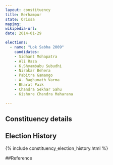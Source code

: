 ```yaml
---
layout: constituency
title: Berhampur
state: Orissa
mapimg: 
wikipedia-url: 
date: 2014-01-29

elections: 
  - name: "Lok Sabha 2009"
    candidates: 
    - Sidhant Mohapatra 
    - Ali Raza 
    - K.Shyambabu Subudhi 
    - Nirakar Behera 
    - Pabitra Gamango 
    - A. Raghunath Varma 
    - Bharat Paik 
    - Chandra Sekhar Sahu 
    - Kishore Chandra Maharana 

---
```

## Constituency details


## Election History
{% include constituency_election_history.html %}

##Reference
